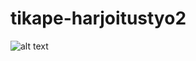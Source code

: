 # tikape-harjoitustyo2


![alt text](https://drive.google.com/open?id=1d4JpcuELoxMV3Cah19AT7_MvMFc80BlQ?raw=false "Tietokantakaavio")
